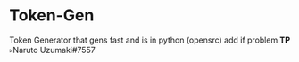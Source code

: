 # Token-Gen
Token Generator that gens fast and is in python (opensrc) add if problem 𝐓𝐏 ▹Naruto Uzumaki#7557
